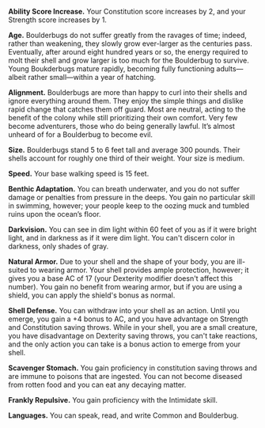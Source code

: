 **Ability Score Increase.** Your Constitution score increases by 2, and your Strength score increases by 1.

**Age.** Boulderbugs do not suffer greatly from the ravages of time; indeed, rather than weakening, they slowly grow ever-larger as the centuries pass. Eventually, after around eight hundred years or so, the energy required to molt their shell and grow larger is too much for the Boulderbug to survive. Young Boukderbugs mature rapidly, becoming fully functioning adults—albeit rather small—within a year of hatching.

**Alignment.** Boulderbugs are more than happy to curl into their shells and ignore everything around them. They enjoy the simple things and dislike rapid change that catches them off guard. Most are neutral, acting to the benefit of the colony while still prioritizing their own comfort. Very few become adventurers, those who do being generally lawful. It’s almost unheard of for a Boulderbug to become evil.

**Size.** Boulderbugs stand 5 to 6 feet tall and average 300 pounds. Their shells account for roughly one third of their weight. Your size is medium.

**Speed.** Your base walking speed is 15 feet.

**Benthic Adaptation.** You can breath underwater, and you do not suffer damage or penalties from pressure in the deeps. You gain no particular skill in swimming, however; your people keep to the oozing muck and tumbled ruins upon the ocean’s floor.

**Darkvision.** You can see in dim light within 60 feet of you as if it were bright light, and in darkness as if it were dim light. You can't discern color in darkness, only shades of gray.

**Natural Armor.** Due to your shell and the shape of your body, you are ill-suited to wearing armor. Your shell provides ample protection, however; it gives you a base AC of 17 (your Dexterity modifier doesn't affect this number). You gain no benefit from wearing armor, but if you are using a shield, you can apply the shield's bonus as normal.

**Shell Defense.** You can withdraw into your shell as an action. Until you emerge, you gain a +4 bonus to AC, and you have advantage on Strength and Constitution saving throws. While in your shell, you are a small creature, you have disadvantage on Dexterity saving throws, you can't take reactions, and the only action you can take is a bonus action to emerge from your shell.

**Scavenger Stomach.** You gain proficiency in constitution saving throws and are immune to poisons that are ingested. You can not become diseased from rotten food and you can eat any decaying matter.

**Frankly Repulsive.** You gain proficiency with the Intimidate skill.

**Languages.** You can speak, read, and write Common and Boulderbug.